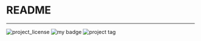# README
---

![project_license](https://badgen.net/badge/license/gpl3/green?icon=github)
![my badge](https://badgen.net/badge/hello/world/red?icon=github)
![project tag](https://img.shields.io/github/v/tag/onsokumaru/python_actions_demo?logo=python&logoColor=white)
